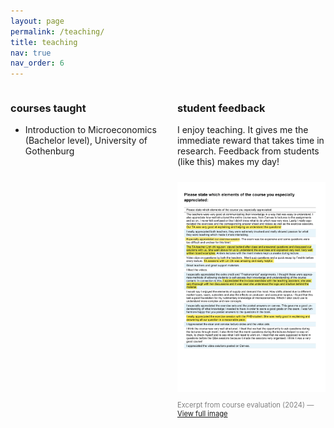 ```yaml
---
layout: page
permalink: /teaching/
title: teaching
nav: true
nav_order: 6
---
```


<div style="display: flex; align-items: flex-start; gap: 30px;">

  <!-- Left column -->
  <div style="flex: 1;" markdown="1">

### courses taught
- Introduction to Microeconomics (Bachelor level), University of Gothenburg  

  </div>

  <!-- Right column -->
  <div style="flex: 1;" markdown="1">

### student feedback
I enjoy teaching. It gives me the immediate reward that takes time in research. Feedback from students (like this) makes my day!

<img src="/assets/img/course_evaluation.png" alt="Student feedback" style="max-width:400px; width:100%; margin-top:10px;">

<p style="font-size:0.8em; color:gray;">
  Excerpt from course evaluation (2024) — 
  <a href="/assets/img/course_evaluation.png" target="_blank">View full image</a>
</p>

  </div>

</div>

